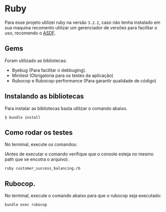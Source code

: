 # Ruby

Para esse projeto utilizei ruby na versão `3.2.2`, caso não tenha instalado em sua maquina recomento utilizar um gerenciador de versões para facilitar o uso, recomendo o [ASDF](https://www.lucascaton.com.br/2020/02/17/instalacao-do-ruby-do-nodejs-no-ubuntu-linux-usando-asdf).

## Gems

Foram utilizado as bibliotecas:
* Byebug (Para facilitar o debbuging).
* Minitest (Obrigatoria para os testes da aplicação)
* Rubocop e Rubocop-performance (Para garantir qualidade de código)

## Instalando as bibliotecas

Para instalar as bibliotecas basta utilizar o comando abaixo.

```console
$ bundle install
```

## Como rodar os testes

No terminal, execute os comandos:

(Antes de executar o comando verifique que o console esteja no mesmo path que se encotra o arquivo).

```console
ruby customer_success_balancing.rb
```

## Rubocop.

No terminal, execute o comando abaixo para que o rubocop seja executado:

```console
bundle exec rubocop
```
